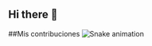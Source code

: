## Hi there 👋
##Mis contribuciones
<img src="https://raw.githubusercontent.com/OctavioFloG/OctavioFloG/snake.svg" alt="Snake animation" />

###
<!--
**OctavioFloG/OctavioFloG** is a ✨ _special_ ✨ repository because its `README.md` (this file) appears on your GitHub profile.

Here are some ideas to get you started:

- 🔭 I’m currently working on ...
- 🌱 I’m currently learning ...
- 👯 I’m looking to collaborate on ...
- 🤔 I’m looking for help with ...
- 💬 Ask me about ...
- 📫 How to reach me: ...
- 😄 Pronouns: ...
- ⚡ Fun fact: ...
-->

